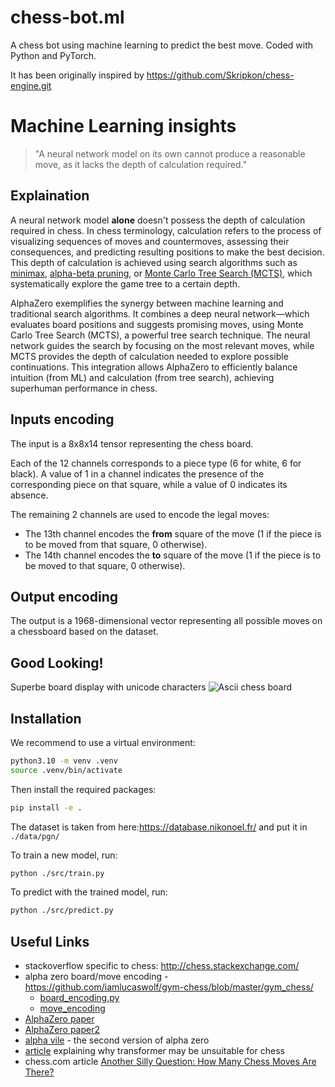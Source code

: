 # chess-bot.ml


A chess bot using machine learning to predict the best move.
Coded with Python and PyTorch.

It has been originally inspired by https://github.com/Skripkon/chess-engine.git

# Machine Learning insights

> "A neural network model on its own cannot produce a reasonable move, as it lacks the depth of calculation required."

## Explaination
A neural network model **alone** doesn't possess the depth of calculation required in chess. In chess terminology, calculation refers to the process of visualizing sequences of moves and countermoves, assessing their consequences, and predicting resulting positions to make the best decision. This depth of calculation is achieved using search algorithms such as [minimax](https://en.wikipedia.org/wiki/Minimax), [alpha-beta pruning](https://en.wikipedia.org/wiki/Alpha%E2%80%93beta_pruning), or [Monte Carlo Tree Search (MCTS)](https://en.wikipedia.org/wiki/Monte_Carlo_tree_search), which systematically explore the game tree to a certain depth. 

AlphaZero exemplifies the synergy between machine learning and traditional search algorithms. It combines a deep neural network—which evaluates board positions and suggests promising moves, using Monte Carlo Tree Search (MCTS), a powerful tree search technique. The neural network guides the search by focusing on the most relevant moves, while MCTS provides the depth of calculation needed to explore possible continuations. This integration allows AlphaZero to efficiently balance intuition (from ML) and calculation (from tree search), achieving superhuman performance in chess.

## Inputs encoding
The input is a 8x8x14 tensor representing the chess board. 

Each of the 12 channels corresponds to a piece type (6 for white, 6 for black). 
A value of 1 in a channel indicates the presence of the corresponding piece on that square, while a value of 0 indicates its absence.

The remaining 2 channels are used to encode the legal moves:
- The 13th channel encodes the **from** square of the move (1 if the piece is to be moved from that square, 0 otherwise).
- The 14th channel encodes the **to** square of the move (1 if the piece is to be moved to that square, 0 otherwise).

## Output encoding
The output is a 1968-dimensional vector representing all possible moves on a chessboard based on the dataset.

## Good Looking!

Superbe board display with unicode characters
![Ascii chess board](https://github.com/user-attachments/assets/3df3d359-f05f-4cac-8f9a-fcbf9489c985)

## Installation

We recommend to use a virtual environment:

```bash
python3.10 -m venv .venv
source .venv/bin/activate
```

Then install the required packages:

```bash
pip install -e .
```

The dataset is taken from here:https://database.nikonoel.fr/ and put it in `./data/pgn/`

To train a new model, run:

```bash
python ./src/train.py
```

To predict with the trained model, run:

```bash
python ./src/predict.py
```

## Useful Links
- stackoverflow specific to chess: http://chess.stackexchange.com/
- alpha zero board/move encoding - https://github.com/iamlucaswolf/gym-chess/blob/master/gym_chess/
  - [board_encoding.py](https://github.com/iamlucaswolf/gym-chess/blob/master/gym_chess/alphazero/board_encoding.py)
  - [move_encoding](https://github.com/iamlucaswolf/gym-chess/tree/master/gym_chess/alphazero/move_encoding)
- [AlphaZero paper](https://arxiv.org/abs/1712.01815)
- [AlphaZero paper2](https://arxiv.org/abs/2304.14918)
- [alpha vile](https://www.informatik.tu-darmstadt.de/fb20/aktuelles_fb20/fb20_news/news_fb20_details_308928.en.jsp) - the second version of alpha zero
- [article](https://ar5iv.labs.arxiv.org/html/2304.14918) explaining why transformer may be unsuitable for chess
- chess.com article [Another Silly Question: How Many Chess Moves Are There?](https://www.chess.com/blog/the_real_greco/another-silly-question-how-many-chess-moves-are-there)